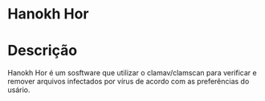 # Hanokh Hor

# Descrição

  Hanokh Hor é um sosftware que utilizar o clamav/clamscan para verificar e 
  remover arquivos infectados por vírus de acordo com as preferências do 
  usário.

